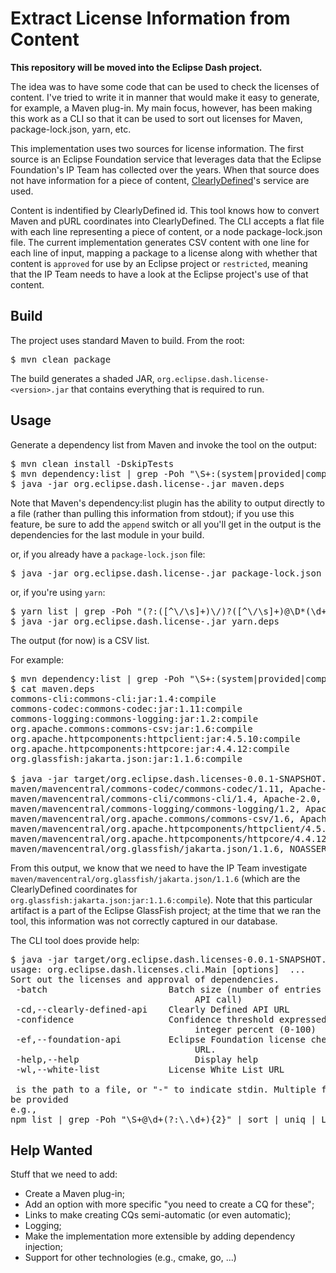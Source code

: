 # Extract License Information from Content

**This repository will be moved into the Eclipse Dash project.**

The idea was to have some code that can be used to check the licenses of content. 
I've tried to write it in manner that would make it easy to generate, for example, 
a Maven plug-in. My main focus, however, has been making this work as a CLI so that 
it can be used to sort out licenses for Maven, package-lock.json, yarn, etc.

This implementation uses two sources for license information. The first source is an
Eclipse Foundation service that leverages data that the Eclipse Foundation's IP Team
has collected over the years. When that source does not have information for a piece
of content, [ClearlyDefined](https://clearlydefined.io/)'s service are used. 

Content is indentified by ClearlyDefined id. This tool knows how to convert Maven and
pURL coordinates into ClearlyDefined. The CLI accepts a flat file with each line 
representing a piece of content, or a node package-lock.json file. The current 
implementation generates CSV content with one line for each line of input, mapping
a package to a license along with whether that content is `approved` for use by an
Eclipse project or `restricted`, meaning that the IP Team needs to have a look at the
Eclipse project's use of that content.

## Build

The project uses standard Maven to build. From the root:

<pre>$ mvn clean package</pre>

The build generates a shaded JAR, `org.eclipse.dash.license-<version>.jar` that contains 
everything that is required to run.

## Usage

Generate a dependency list from Maven and invoke the tool on the output:

<pre>$ mvn clean install -DskipTests
$ mvn dependency:list | grep -Poh "\S+:(system|provided|compile)" | sort | uniq > maven.deps
$ java -jar org.eclipse.dash.license-<version>.jar maven.deps</pre>

Note that Maven's dependency:list plugin has the ability to output directly to a file 
(rather than pulling this information from stdout); if you use this feature, be sure to 
add the `append` switch or all you'll get in the output is the dependencies for the last 
module in your build.

or, if you already have a `package-lock.json` file:

<pre>$ java -jar org.eclipse.dash.license-<version>.jar package-lock.json</pre>

or, if you're using `yarn`:

<pre>$ yarn list | grep -Poh "(?:([^\/\s]+)\/)?([^\/\s]+)@\D*(\d+(?:\.\d+)*)" > yarn.deps
$ java -jar org.eclipse.dash.license-<version>.jar yarn.deps</pre>

The output (for now) is a CSV list.

For example:

<pre>$ mvn dependency:list | grep -Poh "\S+:(system|provided|compile)" | sort | uniq > maven.deps
$ cat maven.deps
commons-cli:commons-cli:jar:1.4:compile
commons-codec:commons-codec:jar:1.11:compile
commons-logging:commons-logging:jar:1.2:compile
org.apache.commons:commons-csv:jar:1.6:compile
org.apache.httpcomponents:httpclient:jar:4.5.10:compile
org.apache.httpcomponents:httpcore:jar:4.4.12:compile
org.glassfish:jakarta.json:jar:1.1.6:compile

$ java -jar target/org.eclipse.dash.licenses-0.0.1-SNAPSHOT.jar maven.deps
maven/mavencentral/commons-codec/commons-codec/1.11, Apache-2.0, approved, CQ15971
maven/mavencentral/commons-cli/commons-cli/1.4, Apache-2.0, approved, CQ13132
maven/mavencentral/commons-logging/commons-logging/1.2, Apache-2.0, approved, CQ10162
maven/mavencentral/org.apache.commons/commons-csv/1.6, Apache-2.0, approved, clearlydefined
maven/mavencentral/org.apache.httpcomponents/httpclient/4.5.10, Apache-2.0, approved, clearlydefined
maven/mavencentral/org.apache.httpcomponents/httpcore/4.4.12, Apache-2.0, approved, clearlydefined
maven/mavencentral/org.glassfish/jakarta.json/1.1.6, NOASSERTION, restricted, clearlydefined</pre>

From this output, we know that we need to have the IP Team investigate 
`maven/mavencentral/org.glassfish/jakarta.json/1.1.6` (which are the ClearlyDefined coordinates 
for `org.glassfish:jakarta.json:jar:1.1.6:compile`). Note that this particular artifact is a part 
of the Eclipse GlassFish project; at the time that we ran the tool, this information was not correctly 
captured in our database.

The CLI tool does provide help:

<pre>$ java -jar target/org.eclipse.dash.licenses-0.0.1-SNAPSHOT.jar -help df
usage: org.eclipse.dash.licenses.cli.Main [options] <file> ...
Sort out the licenses and approval of dependencies.
 -batch <int>                      Batch size (number of entries sent per
                                   API call)
 -cd,--clearly-defined-api <url>   Clearly Defined API URL
 -confidence <int>                 Confidence threshold expressed as
                                   integer percent (0-100)
 -ef,--foundation-api <url>        Eclipse Foundation license check API
                                   URL.
 -help,--help                      Display help
 -wl,--white-list <url>            License White List URL

<file> is the path to a file, or "-" to indicate stdin. Multiple files may
be provided
e.g.,
npm list | grep -Poh "\S+@\d+(?:\.\d+){2}" | sort | uniq | LicenseFinder -</pre>

## Help Wanted

Stuff that we need to add:

* Create a Maven plug-in;
* Add an option with more specific "you need to create a CQ for these";
* Links to make creating CQs semi-automatic (or even automatic);
* Logging;
* Make the implementation more extensible by adding dependency injection;
* Support for other technologies (e.g., cmake, go, ...)
